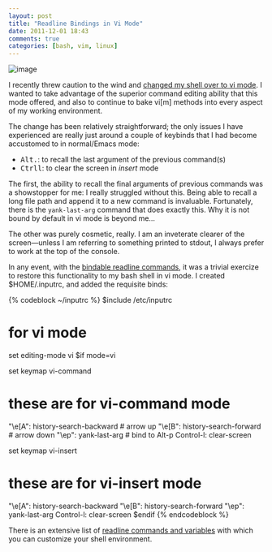 ```yaml
---
layout: post
title: "Readline Bindings in Vi Mode"
date: 2011-12-01 18:43
comments: true
categories: [bash, vim, linux]
---
```

![image](http://dl.dropbox.com/u/261312/Blog-images/readline.png)

I recently threw caution to the wind and 
[changed my shell over to vi mode](https://bitbucket.org/jasonwryan/eeepc/changeset/765405e97e25 "Bitbucket commit").
I wanted to take advantage of the superior command editing ability that
this mode offered, and also to continue to bake vi[m] methods into every
aspect of my working environment.

The change has been relatively straightforward; the only issues I have
experienced are really just around a couple of keybinds that I had
become accustomed to in normal/Emacs mode:

-   <kbd>Alt</kbd><kbd>.</kbd>: to recall the last argument of the previous command(s)
-   <kbd>Ctrl</kbd><kbd>l</kbd>: to clear the screen in *insert* mode

The first, the ability to recall the final arguments of previous
commands was a showstopper for me: I really struggled without this.
Being able to recall a long file path and append it to a new command is
invaluable. Fortunately, there is the `yank-last-arg` command that does
exactly this. Why it is not bound by default in vi mode is beyond me…

The other was purely cosmetic, really. I am an inveterate clearer of the
screen—unless I am referring to something printed to stdout, I always
prefer to work at the top of the console.

In any event, with the 
[bindable readline commands](http://tiswww.case.edu/php/chet/readline/readline.html#SEC13 "GNU Readline Library"),
it was a trivial exercize to restore this functionality to my bash shell
in vi mode. I created <span class="file">$HOME/.inputrc</span>, and added the requisite binds:

{% codeblock ~/inputrc %}
$include /etc/inputrc

# for vi mode
set editing-mode vi
$if mode=vi

set keymap vi-command
# these are for vi-command mode
"\e[A": history-search-backward            # arrow up
"\e[B": history-search-forward             # arrow down
"\ep": yank-last-arg                       # bind to Alt-p
Control-l: clear-screen

set keymap vi-insert
# these are for vi-insert mode
"\e[A": history-search-backward
"\e[B": history-search-forward
"\ep": yank-last-arg
Control-l: clear-screen
$endif
{% endcodeblock %}

There is an extensive list of 
[readline commands and variables](http://linux.about.com/library/cmd/blcmdl3_readline.htm "About.Linux page on readline")
with which you can customize your shell environment.
